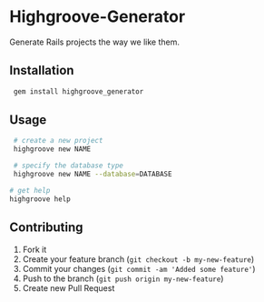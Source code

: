 # Highgroove-Generator

Generate Rails projects the way we like them.

## Installation

```bash
 gem install highgroove_generator
```

## Usage

```bash
 # create a new project
 highgroove new NAME

 # specify the database type
 highgroove new NAME --database=DATABASE

# get help
highgroove help
```

## Contributing

1. Fork it
2. Create your feature branch (`git checkout -b my-new-feature`)
3. Commit your changes (`git commit -am 'Added some feature'`)
4. Push to the branch (`git push origin my-new-feature`)
5. Create new Pull Request
